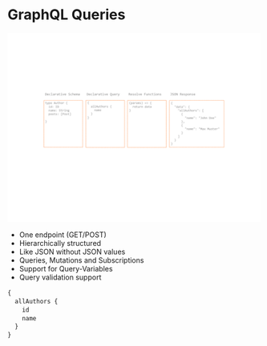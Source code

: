 # GraphQL Queries

![Queries](queries.png)

* One endpoint (GET/POST)
* Hierarchically structured
* Like JSON without JSON values
* Queries, Mutations and Subscriptions
* Support for Query-Variables
* Query validation support

```graphql
{
  allAuthors {
    id
    name
  }
}
```
